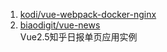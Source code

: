 1. [kodi/vue-webpack-docker-nginx](https://github.com/kodi/vue-webpack-docker-nginx)
2. [biaodigit/vue-news](https://github.com/biaodigit/vue-news)  
Vue2.5知乎日报单页应用实例
